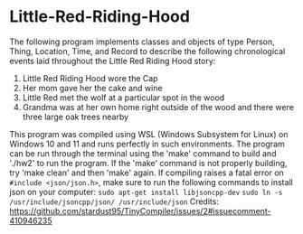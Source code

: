 # Little-Red-Riding-Hood


The following program implements classes and objects of type Person, Thing, Location, Time, and 
Record to describe the following chronological events laid throughout the Little Red Riding Hood 
story:


1. Little Red Riding Hood wore the Cap
2. Her mom gave her the cake and wine
3. Little Red met the wolf at a particular spot in the wood
4. Grandma was at her own home right outside of the wood and there were three large oak trees 
nearby


This program was compiled using WSL (Windows Subsystem for Linux) on Windows 10 and 11 and runs perfectly in such environments.
The program can be run through the terminal using the 'make' command to build and './hw2' to
run the program. If the 'make' command is not properly building, try 'make clean' and then 'make' 
again.
If compiling raises a fatal error on ```#include <json/json.h>```, make sure to run the following commands to install json on your computer:
```sudo apt-get install libjsoncpp-dev```
```sudo ln -s /usr/include/jsoncpp/json/ /usr/include/json```
Credits: https://github.com/stardust95/TinyCompiler/issues/2#issuecomment-410946235
